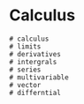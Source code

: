 # Calculus


```
# calculus
# limits
# derivatives
# intergrals
# series
# multivariable
# vector
# differntial
```
